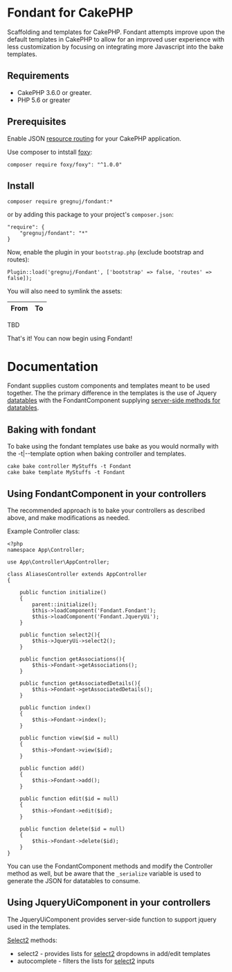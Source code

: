 # Fondant for CakePHP

Scaffolding and templates for CakePHP.
Fondant attempts improve upon the default templates in CakePHP to allow for an improved user experience with less customization by focusing on integrating more Javascript into the bake templates. 

## Requirements

* CakePHP 3.6.0 or greater.
* PHP 5.6 or greater

## Prerequisites
Enable JSON [resource routing](https://book.cakephp.org/3.0/en/development/routing.html#resource-routes) for your CakePHP application.

Use composer to intstall [foxy](https://github.com/fxpio/foxy):
```
composer require foxy/foxy": "^1.0.0"
```

## Install
```
composer require gregnuj/fondant:*
```

or by adding this package to your project's `composer.json`:

```
"require": {
	"gregnuj/fondant": "*"
}
```

Now, enable the plugin in your `bootstrap.php` (exclude bootstrap and routes):

```
Plugin::load('gregnuj/Fondant', ['bootstrap' => false, 'routes' => false]);
```

You will also need to symlink the assets:

|From                                                    |To                             |
|--------------------------------------------------------|-------------------------------|
TBD

That's it! You can now begin using Fondant!

# Documentation
Fondant supplies custom components and templates meant to be used together.  The the primary difference in the templates is the use of Jquery [datatables](https://datatables.net/) with the FondantComponent supplying [server-side methods for datatables](https://datatables.net/manual/server-side).

## Baking with fondant
To bake using the fondant templates use bake as you would normally with the -t|--template option when baking controller and templates.
```
cake bake controller MyStuffs -t Fondant
cake bake template MyStuffs -t Fondant
```

## Using FondantComponent in your controllers
The recommended approach is to bake your controllers as described above, and make modifications as needed.

Example Controller class:
```
<?php
namespace App\Controller;

use App\Controller\AppController;

class AliasesController extends AppController
{

    public function initialize()
    {
        parent::initialize();
        $this->loadComponent('Fondant.Fondant');
        $this->loadComponent('Fondant.JqueryUi');
    }

    public function select2(){
        $this->JqueryUi->select2();
    }

    public function getAssociations(){
        $this->Fondant->getAssociations();
    }

    public function getAssociatedDetails(){
        $this->Fondant->getAssociatedDetails();
    }

    public function index()
    {
        $this->Fondant->index();
    }

    public function view($id = null)
    {
        $this->Fondant->view($id);
    }

    public function add()
    {
        $this->Fondant->add();
    }

    public function edit($id = null)
    {
        $this->Fondant->edit($id);
    }

    public function delete($id = null)
    {
        $this->Fondant->delete($id);
    }
}
```

You can use the FondantComponent methods and modify the Controller method as well, but be aware that the `_serialize` variable is used to generate the JSON for datatables to consume.  

## Using JqueryUiComponent in your controllers
The JqueryUiComponent provides server-side function to support jquery used in the templates.

[Select2]() methods:
* select2 - provides lists for [select2](https://select2.org/) dropdowns in add/edit templates
* autocomplete - filters the lists for [select2](https://select2.org/) inputs

